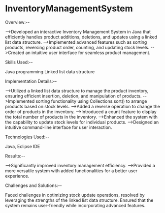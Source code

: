 # InventoryManagementSystem
Overview:--

-->Developed an interactive Inventory Management System in Java that efficiently handles product additions, deletions, and updates using a linked list data structure.
-->Implemented advanced features such as sorting products, reversing product order, counting, and updating stock levels.
-->Created an intuitive user interface for seamless product management.

Skills Used:--

Java programming
Linked list data structure

Implementation Details:--

-->Utilized a linked list data structure to manage the product inventory, ensuring efficient insertion, deletion, and manipulation of products.
-->Implemented sorting functionality using Collections.sort() to arrange products based on stock levels.
-->Added a reverse operation to change the order of products in the inventory.
-->Introduced a count feature to display the total number of products in the inventory.
-->Enhanced the system with the capability to update stock levels for individual products.
-->Designed an intuitive command-line interface for user interaction.

Technologies Used:--

Java, Eclipse IDE

Results:--

-->Significantly improved inventory management efficiency.
-->Provided a more versatile system with added functionalities for a better user experience.

Challenges and Solutions:--

Faced challenges in optimizing stock update operations, resolved by leveraging the strengths of the linked list data structure.
Ensured that the system remains user-friendly while incorporating advanced features.
